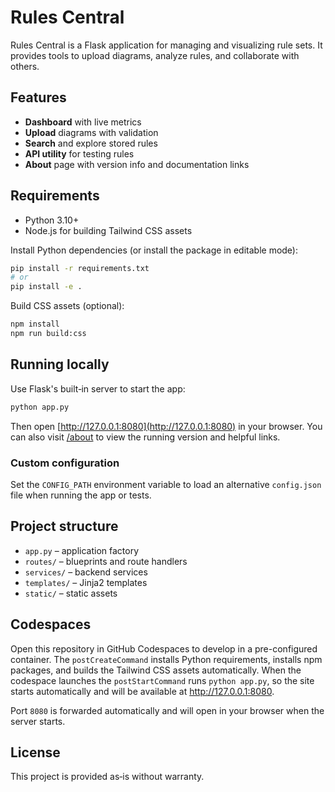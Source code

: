 # Rules Central

Rules Central is a Flask application for managing and visualizing rule sets.
It provides tools to upload diagrams, analyze rules, and collaborate with others.

## Features
- **Dashboard** with live metrics
- **Upload** diagrams with validation
- **Search** and explore stored rules
- **API utility** for testing rules
- **About** page with version info and documentation links

## Requirements
- Python 3.10+
- Node.js for building Tailwind CSS assets

Install Python dependencies (or install the package in editable mode):
```bash
pip install -r requirements.txt
# or
pip install -e .
```

Build CSS assets (optional):
```bash
npm install
npm run build:css
```

## Running locally
Use Flask's built‑in server to start the app:
```bash
python app.py
```
Then open [http://127.0.0.1:8080](http://127.0.0.1:8080) in your browser.
You can also visit [/about](http://127.0.0.1:8080/about) to view the running version and helpful links.

### Custom configuration
Set the ``CONFIG_PATH`` environment variable to load an alternative
``config.json`` file when running the app or tests.

## Project structure
- `app.py` – application factory
- `routes/` – blueprints and route handlers
- `services/` – backend services
- `templates/` – Jinja2 templates
- `static/` – static assets

## Codespaces

Open this repository in GitHub Codespaces to develop in a pre-configured container.
The `postCreateCommand` installs Python requirements, installs npm packages, and builds the Tailwind CSS assets automatically.
When the codespace launches the `postStartCommand` runs `python app.py`, so the site starts automatically and will be available at http://127.0.0.1:8080.

Port `8080` is forwarded automatically and will open in your browser when the server starts.

## License
This project is provided as‑is without warranty.
